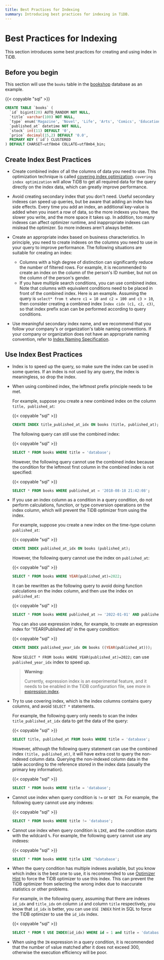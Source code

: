 ```yaml
---
title: Best Practices for Indexing
summary: Introducing best practices for indexing in TiDB.
---
```


<!-- markdownlint-disable MD029 -->

# Best Practices for Indexing

This section introduces some best practices for creating and using index in TiDB.

## Before you begin

This section will use the `books` table in the [bookshop](/develop/bookshop-schema-design.md) database as an example.

{{< copyable "sql" >}}

```sql
CREATE TABLE `books` (
  `id` bigint(20) AUTO_RANDOM NOT NULL,
  `title` varchar(100) NOT NULL,
  `type` enum('Magazine', 'Novel', 'Life', 'Arts', 'Comics', 'Education & Reference', 'Humanities & Social Sciences', 'Science & Technology', 'Kids', 'Sports') NOT NULL,
  `published_at` datetime NOT NULL,
  `stock` int(11) DEFAULT '0',
  `price` decimal(15,2) DEFAULT '0.0',
  PRIMARY KEY (`id`) CLUSTERED
) DEFAULT CHARSET=utf8mb4 COLLATE=utf8mb4_bin;
```

## Create Index Best Practices

- Create combined index of all the columns of data you need to use. This optimization technique is called [covering index optimization](/explain-indexes.md#indexreader). `covering index optimization` will allow TiDB to get all required data for the query directly on the index data, which can greatly improve performance.
- Avoid creating secondary index that you don't need. Useful secondary indexes can speed up queries, but be aware that adding an index has side effects. Every time you add an index, an additional key-value is added when you insert a row of data, so the more indexes you have, the slower you write, and the more space it takes up. In addition, too many indexes can affect optimizer runtime, and inappropriate indexes can mislead the optimizer. So more indexes aren't always better.
- Create an appropriate index based on business characteristics. In principle, you need to create indexes on the columns you need to use in your query to improve performance. The following situations are suitable for creating an index:

    - Columns with a high degree of distinction can significantly reduce the number of filtered rows. For example, it is recommended to create an index on the column of the person's ID number, but not on the column of the person's gender.
    - If you have multiple search conditions, you can use combined index. Note that columns with equivalent conditions need to be placed in front of the combined index. Here is an example. Assuming the query is `select* from t where c1 = 10 and c2 = 100 and c3 > 10`, then consider creating a combined index `Index cidx (c1, c2, c3)`, so that index prefix scan can be performed according to query conditions.

- Use meaningful secondary index name, and we recommend that you follow your company's or organization's table naming conventions. If your company or organization does not have an appropriate naming convention, refer to [Index Naming Specification](/develop/object-naming-guidelines.md).

## Use Index Best Practices

- Index is to speed up the query, so make sure the index can be used in some queries. If an index is not used by any query, the index is meaningless, so drop the index.
- When using combined index, the leftmost prefix principle needs to be met.

    For example, suppose you create a new combined index on the column `title, published_at`:

    {{< copyable "sql" >}}

    ```sql
    CREATE INDEX title_published_at_idx ON books (title, published_at);
    ```

    The following query can still use the combined index:

    {{< copyable "sql" >}}

    ```sql
    SELECT * FROM books WHERE title = 'database';
    ```

    However, the following query cannot use the combined index because the condition for the leftmost first column in the combined index is not specified:

    {{< copyable "sql" >}}

    ```sql
    SELECT * FROM books WHERE published_at = '2018-08-18 21:42:08';
    ```

- If you use an index column as a condition in a query condition, do not perform calculations, function, or type conversion operations on the index column, which will prevent the TiDB optimizer from using the index.

    For example, suppose you create a new index on the time-type column `published_at`:

    {{< copyable "sql" >}}

    ```sql
    CREATE INDEX published_at_idx ON books (published_at);
    ```

    However, the following query cannot use the index on `published_at`:

    {{< copyable "sql" >}}

    ```sql
    SELECT * FROM books WHERE YEAR(published_at)=2022;
    ```

    It can be rewritten as the following query to avoid doing function calculations on the index column, and then use the index on `published_at`:

    {{< copyable "sql" >}}

    ```sql
    SELECT * FROM books WHERE published_at >= '2022-01-01' AND published_at < '2023-01-01';
    ```

    You can also use expression index, for example, to create an expression index for 'YEAR(Published at)' in the query condition:

    {{< copyable "sql" >}}

    ```sql
    CREATE INDEX published_year_idx ON books ((YEAR(published_at)));
    ```

    Now `SELECT * FROM books WHERE YEAR(published_at)=2022;` can use `published_year_idx` index to speed up.

    > **Warning:**
    >
    > Currently, expression index is an experimental feature, and it needs to be enabled in the TiDB configuration file, see more in [expression index](/common/sql-statements/sql-statement-create-index.md#expression-index).

- Try to use covering index, which is the index columns contains query columns, and avoid `SELECT *` statements.

    For example, the following query only needs to scan the index `title_published_at_idx` data to get the data of the query:

    {{< copyable "sql" >}}

    ```sql
    SELECT title, published_at FROM books WHERE title = 'database';
    ```

    However, although the following query statement can use the combined index `(title, published_at)`, it will have extra cost to query the non-indexed column data. Querying the non-indexed column data in the table according to the reference stored in the index data (usually the primary key information).

    {{< copyable "sql" >}}

    ```sql
    SELECT * FROM books WHERE title = 'database';
    ```

- Cannot use index when query condition is `!=` or `NOT IN`. For example, the following query cannot use any indexes:

    {{< copyable "sql" >}}

    ```sql
    SELECT * FROM books WHERE title != 'database';
    ```

- Cannot use index when query condition is `LIKE`, and the condition starts with the wildcard `%`. For example, the following query cannot use any indexes:

    {{< copyable "sql" >}}

    ```sql
    SELECT * FROM books WHERE title LIKE '%database';
    ```

- When the query condition has multiple indexes available, but you know which index is the best one to use, it is recommended to use [Optimizer Hint](/optimizer-hints.md) to force the TiDB optimizer to use this index. This can prevent the TiDB optimizer from selecting the wrong index due to inaccurate statistics or other problems.

    For example, in the following query, assuming that there are indexes `id_idx` and `title_idx` on column `id` and column `title` respectively, you know that `id_idx` is better, you can use `USE INDEX` hint in SQL to force the TiDB optimizer to use the `id_idx` index.

    {{< copyable "sql" >}}

    ```sql
    SELECT * FROM t USE INDEX(id_idx) WHERE id = 1 and title = 'database';
    ```

- When using the `IN` expression in a query condition, it is recommended that the number of value matched after it does not exceed 300, otherwise the execution efficiency will be poor.

